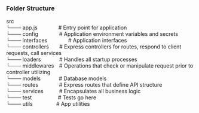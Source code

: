 ### Folder Structure
src<br/>
└─── app.js&emsp;&emsp;&emsp;&emsp;# Entry point for application<br/>
└─── config&emsp;&emsp;&emsp;&emsp;# Application environment variables and secrets<br/>
└─── interfaces&emsp;&emsp;&emsp;&emsp;# Application interfaces<br/>
└─── controllers&emsp;&emsp;# Express controllers for routes, respond to client requests, call services<br/>
└─── loaders&emsp;&emsp;&emsp;&ensp;# Handles all startup processes<br/>
└─── middlewares&emsp;# Operations that check or manipulate request prior to controller utilizing<br/>
└─── models&emsp;&emsp;&emsp;&ensp;# Database models<br/>
└─── routes&emsp;&emsp;&emsp;&ensp;&ensp;# Express routes that define API structure<br/>
└─── services&emsp;&emsp;&emsp;# Encapsulates all business logic<br/>
└─── test&emsp;&emsp;&emsp;&emsp;&emsp;# Tests go here<br/>
└─── utils&emsp;&emsp;&emsp;&emsp;&ensp;# App utilities